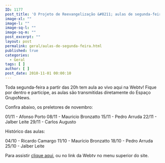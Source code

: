 ```yaml
---
ID: 1177
post_title: 'O Projeto de Reevangelização &#8211; aulas de segunda-feira'
image-xl: ""
image-l: ""
image-sq-l: ""
image-sq-m: ""
post_excerpt: ""
layout: post
permalink: geral/aulas-de-segunda-feira.html
published: true
categories:
  - Geral
tags: [ ]
author: [ ]
post_date: 2010-11-01 00:00:10
---
```

Toda segunda-feira a partir das 20h tem aula ao vivo aqui na Webtv! Fique por dentro e participe, as aulas são transmitidas diretamente do Espaço GrupoNews.

Confira abaixo, os preletores de novembro:

01/11 - Afonso Porto
08/11 - Mauricio Bronzatto
15/11 - Pedro Arruda
22/11 - Jalber Leite
29/11 - Carlos Augusto

Histórico das aulas:

04/10 - Ricardo Camargo
11/10 - Maurício Bronzatto
18/10 - Pedro Arruda
25/10 - Jalber Leite

Para assistir <a href="http://www.gruponews.com.br/webtv" target="_self">clique aqui</a>, ou no link da Webtv no menu superior do site.